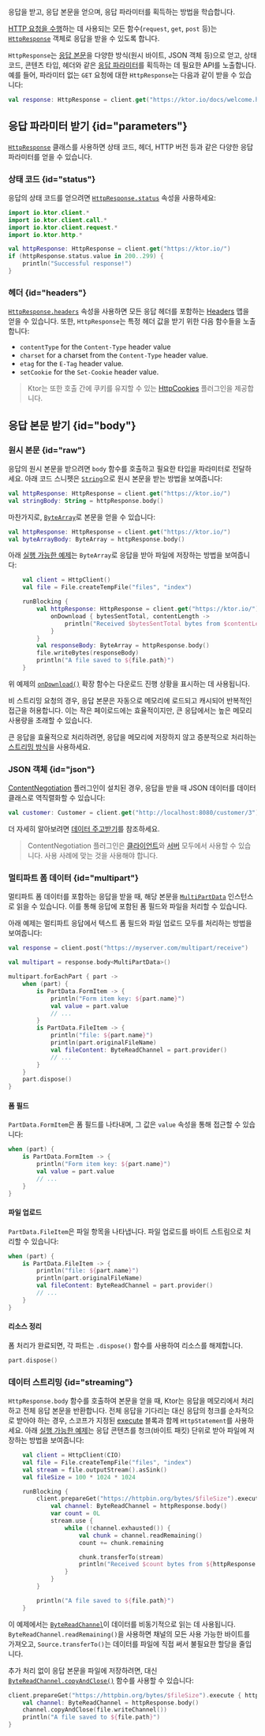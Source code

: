 [//]: # (title: 응답 받기)

<show-structure for="chapter" depth="2"/>

<link-summary>
응답을 받고, 응답 본문을 얻으며, 응답 파라미터를 획득하는 방법을 학습합니다.
</link-summary>

[HTTP 요청을 수행](client-requests.md)하는 데 사용되는 모든 함수(`request`, `get`, `post` 등)는
[`HttpResponse`](https://api.ktor.io/ktor-client/ktor-client-core/io.ktor.client.statement/-http-response/index.html)
객체로 응답을 받을 수 있도록 합니다.

`HttpResponse`는 [응답 본문](#body)을 다양한 방식(원시 바이트, JSON 객체 등)으로 얻고, 상태 코드, 콘텐츠 타입, 헤더와 같은 [응답 파라미터](#parameters)를 획득하는 데 필요한 API를 노출합니다.
예를 들어, 파라미터 없는 `GET` 요청에 대한 `HttpResponse`는 다음과 같이 받을 수 있습니다:

```kotlin
val response: HttpResponse = client.get("https://ktor.io/docs/welcome.html")
```

## 응답 파라미터 받기 {id="parameters"}

[`HttpResponse`](https://api.ktor.io/ktor-client/ktor-client-core/io.ktor.client.statement/-http-response/index.html)
클래스를 사용하면 상태 코드, 헤더, HTTP 버전 등과 같은 다양한 응답 파라미터를 얻을 수 있습니다.

### 상태 코드 {id="status"}

응답의 상태 코드를 얻으려면
[`HttpResponse.status`](https://api.ktor.io/ktor-client/ktor-client-core/io.ktor.client.statement/-http-response/status.html)
속성을 사용하세요:

```kotlin
import io.ktor.client.*
import io.ktor.client.call.*
import io.ktor.client.request.*
import io.ktor.http.*

val httpResponse: HttpResponse = client.get("https://ktor.io/")
if (httpResponse.status.value in 200..299) {
    println("Successful response!")
}
```

### 헤더 {id="headers"}

[`HttpResponse.headers`](https://api.ktor.io/ktor-client/ktor-client-core/io.ktor.client.statement/-http-response/index.html)
속성을 사용하면 모든 응답 헤더를 포함하는 [Headers](https://api.ktor.io/ktor-http/io.ktor.http/-headers/index.html) 맵을 얻을 수 있습니다. 또한, `HttpResponse`는 특정 헤더 값을 받기 위한 다음 함수들을 노출합니다:

*   `contentType` for the `Content-Type` header value
*   `charset` for a charset from the `Content-Type` header value.
*   `etag` for the `E-Tag` header value.
*   `setCookie` for the `Set-Cookie` header value.
  > Ktor는 또한 호출 간에 쿠키를 유지할 수 있는 [HttpCookies](client-cookies.md) 플러그인을 제공합니다.

## 응답 본문 받기 {id="body"}

### 원시 본문 {id="raw"}

응답의 원시 본문을 받으려면 `body` 함수를 호출하고 필요한 타입을 파라미터로 전달하세요. 아래 코드 스니펫은 [`String`](https://kotlinlang.org/api/latest/jvm/stdlib/kotlin/-string/)으로 원시 본문을 받는 방법을 보여줍니다:

```kotlin
val httpResponse: HttpResponse = client.get("https://ktor.io/")
val stringBody: String = httpResponse.body()
```

마찬가지로, [`ByteArray`](https://kotlinlang.org/api/latest/jvm/stdlib/kotlin/-byte-array/)로 본문을 얻을 수 있습니다:

```kotlin
val httpResponse: HttpResponse = client.get("https://ktor.io/")
val byteArrayBody: ByteArray = httpResponse.body()
```

아래 [실행 가능한 예제](https://github.com/ktorio/ktor-documentation/tree/%ktor_version%/codeSnippets/snippets/client-download-file)는 `ByteArray`로 응답을 받아 파일에 저장하는 방법을 보여줍니다:

```kotlin
    val client = HttpClient()
    val file = File.createTempFile("files", "index")

    runBlocking {
        val httpResponse: HttpResponse = client.get("https://ktor.io/") {
            onDownload { bytesSentTotal, contentLength ->
                println("Received $bytesSentTotal bytes from $contentLength")
            }
        }
        val responseBody: ByteArray = httpResponse.body()
        file.writeBytes(responseBody)
        println("A file saved to ${file.path}")
    }
```

위 예제의 [`onDownload()`](https://api.ktor.io/ktor-client/ktor-client-core/io.ktor.client.plugins/on-download.html) 확장 함수는 다운로드 진행 상황을 표시하는 데 사용됩니다.

비 스트리밍 요청의 경우, 응답 본문은 자동으로 메모리에 로드되고 캐시되어 반복적인 접근을 허용합니다. 이는 작은 페이로드에는 효율적이지만, 큰 응답에서는 높은 메모리 사용량을 초래할 수 있습니다.

큰 응답을 효율적으로 처리하려면, 응답을 메모리에 저장하지 않고 증분적으로 처리하는 [스트리밍 방식](#streaming)을 사용하세요.

### JSON 객체 {id="json"}

[ContentNegotiation](client-serialization.md) 플러그인이 설치된 경우, 응답을 받을 때 JSON 데이터를 데이터 클래스로 역직렬화할 수 있습니다:

```kotlin
val customer: Customer = client.get("http://localhost:8080/customer/3").body()
```

더 자세히 알아보려면 [데이터 주고받기](client-serialization.md#receive_send_data)를 참조하세요.

> ContentNegotiation 플러그인은 [클라이언트](client-serialization.md)와 [서버](server-serialization.md) 모두에서 사용할 수 있습니다. 사용 사례에 맞는 것을 사용해야 합니다.

### 멀티파트 폼 데이터 {id="multipart"}

멀티파트 폼 데이터를 포함하는 응답을 받을 때, 해당 본문을
[`MultiPartData`](https://api.ktor.io/ktor-http/io.ktor.http.content/-multi-part-data/index.html) 인스턴스로 읽을 수 있습니다.
이를 통해 응답에 포함된 폼 필드와 파일을 처리할 수 있습니다.

아래 예제는 멀티파트 응답에서 텍스트 폼 필드와 파일 업로드 모두를 처리하는 방법을 보여줍니다:

```kotlin
val response = client.post("https://myserver.com/multipart/receive")

val multipart = response.body<MultiPartData>()

multipart.forEachPart { part ->
    when (part) {
        is PartData.FormItem -> {
            println("Form item key: ${part.name}")
            val value = part.value
            // ...
        }
        is PartData.FileItem -> {
            println("file: ${part.name}")
            println(part.originalFileName)
            val fileContent: ByteReadChannel = part.provider()
            // ...
        }
    }
    part.dispose()
}
```

#### 폼 필드

`PartData.FormItem`은 폼 필드를 나타내며, 그 값은 `value` 속성을 통해 접근할 수 있습니다:

```kotlin
when (part) {
    is PartData.FormItem -> {
        println("Form item key: ${part.name}")
        val value = part.value
        // ...
    }
}
```

#### 파일 업로드

`PartData.FileItem`은 파일 항목을 나타냅니다. 파일 업로드를 바이트 스트림으로 처리할 수 있습니다:

```kotlin
when (part) {
    is PartData.FileItem -> {
        println("file: ${part.name}")
        println(part.originalFileName)
        val fileContent: ByteReadChannel = part.provider()
        // ...
    }
}
```

#### 리소스 정리

폼 처리가 완료되면, 각 파트는 `.dispose()` 함수를 사용하여 리소스를 해제합니다.

```kotlin
part.dispose()
```

### 데이터 스트리밍 {id="streaming"}

`HttpResponse.body` 함수를 호출하여 본문을 얻을 때, Ktor는 응답을 메모리에서 처리하고 전체 응답 본문을 반환합니다. 전체 응답을 기다리는 대신 응답의 청크를 순차적으로 받아야 하는 경우, 스코프가 지정된 [execute](https://api.ktor.io/ktor-client/ktor-client-core/io.ktor.client.statement/-http-statement/execute.html) 블록과 함께 `HttpStatement`를 사용하세요.
아래 [실행 가능한 예제](https://github.com/ktorio/ktor-documentation/tree/%ktor_version%/codeSnippets/snippets/client-download-streaming)는 응답 콘텐츠를 청크(바이트 패킷) 단위로 받아 파일에 저장하는 방법을 보여줍니다:

```kotlin
    val client = HttpClient(CIO)
    val file = File.createTempFile("files", "index")
    val stream = file.outputStream().asSink()
    val fileSize = 100 * 1024 * 1024

    runBlocking {
        client.prepareGet("https://httpbin.org/bytes/$fileSize").execute { httpResponse ->
            val channel: ByteReadChannel = httpResponse.body()
            var count = 0L
            stream.use {
                while (!channel.exhausted()) {
                    val chunk = channel.readRemaining()
                    count += chunk.remaining

                    chunk.transferTo(stream)
                    println("Received $count bytes from ${httpResponse.contentLength()}")
                }
            }
        }

        println("A file saved to ${file.path}")
    }
```

이 예제에서는 [`ByteReadChannel`](https://api.ktor.io/ktor-io/io.ktor.utils.io/-byte-read-channel/index.html)이 데이터를 비동기적으로 읽는 데 사용됩니다. `ByteReadChannel.readRemaining()`을 사용하면 채널의 모든 사용 가능한 바이트를 가져오고, `Source.transferTo()`는 데이터를 파일에 직접 써서 불필요한 할당을 줄입니다.

추가 처리 없이 응답 본문을 파일에 저장하려면, 대신 [`ByteReadChannel.copyAndClose()`](https://api.ktor.io/ktor-io/io.ktor.utils.io/copy-and-close.html) 함수를 사용할 수 있습니다:

```Kotlin
client.prepareGet("https://httpbin.org/bytes/$fileSize").execute { httpResponse ->
    val channel: ByteReadChannel = httpResponse.body()
    channel.copyAndClose(file.writeChannel())
    println("A file saved to ${file.path}")
}